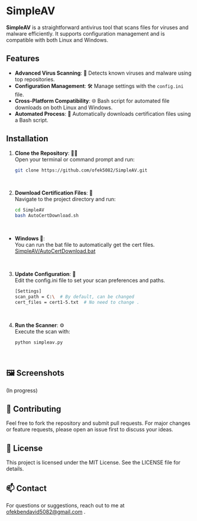 # SimpleAV

**SimpleAV** is a straightforward antivirus tool that scans files for viruses and malware efficiently. It supports configuration management and is compatible with both Linux and Windows.

## Features

- **Advanced Virus Scanning**: 🦠 Detects known viruses and malware using top repositories.
- **Configuration Management**: 🛠️ Manage settings with the `config.ini` file.
- **Cross-Platform Compatibility**: 🌐 Bash script for automated file downloads on both Linux and Windows.
- **Automated Process**: 🔄 Automatically downloads certification files using a Bash script.

## Installation

1. **Clone the Repository**: 🧑‍💻 <br>
 Open your terminal or command prompt and run:
   ```bash
   git clone https://github.com/ofek5082/SimpleAV.git
 <br>
   
 2. **Download Certification Files**: 🚀 <br>
    Navigate to the project directory and run:
    ```bash
    cd SimpleAV
    bash AutoCertDownload.sh  
  <br>
  
 - **Windows 🔮**: <br> You can run the bat file to automatically get the cert files. <br>
     [SimpleAV/AutoCertDownload.bat](AutoCertDownload.bat)
    <br>
 <br>

3. **Update Configuration**: 📝 <br>
     Edit the config.ini file to set your scan preferences and paths.

    ```bash
    [Settings]
    scan_path = C:\  # By default, can be changed
    cert_files = cert1-5.txt  # No need to change . 
 <br>
 
 4. **Run the Scanner**: ⚙️ <br>
     Execute the scan with:
     ```bash
     python simpleav.py
 <br>
 
 ## **🖼️ Screenshots**
(In progress)

## **🤝 Contributing**
Feel free to fork the repository and submit pull requests. For major changes or feature requests, please open an issue first to discuss your ideas.

## **📜 License**
This project is licensed under the MIT License. See the LICENSE file for details.

## **📫 Contact**
For questions or suggestions, reach out to me at ofekbendavid5082@gmail.com .
